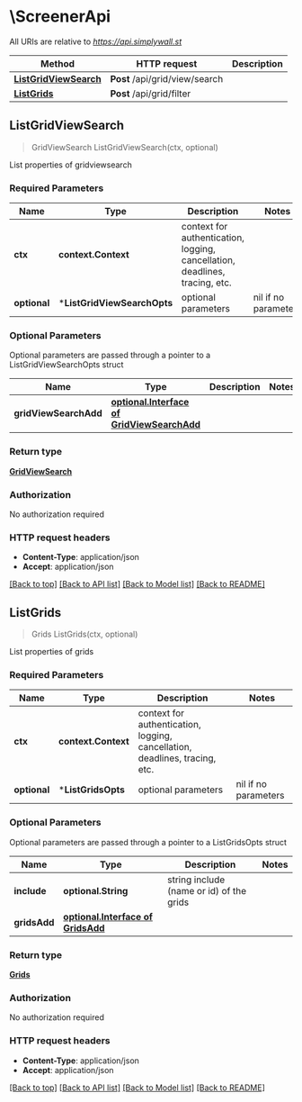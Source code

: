 # \ScreenerApi

All URIs are relative to *https://api.simplywall.st*

Method | HTTP request | Description
------------- | ------------- | -------------
[**ListGridViewSearch**](ScreenerApi.md#ListGridViewSearch) | **Post** /api/grid/view/search | 
[**ListGrids**](ScreenerApi.md#ListGrids) | **Post** /api/grid/filter | 



## ListGridViewSearch

> GridViewSearch ListGridViewSearch(ctx, optional)



List properties of gridviewsearch

### Required Parameters


Name | Type | Description  | Notes
------------- | ------------- | ------------- | -------------
**ctx** | **context.Context** | context for authentication, logging, cancellation, deadlines, tracing, etc.
 **optional** | ***ListGridViewSearchOpts** | optional parameters | nil if no parameters

### Optional Parameters

Optional parameters are passed through a pointer to a ListGridViewSearchOpts struct


Name | Type | Description  | Notes
------------- | ------------- | ------------- | -------------
 **gridViewSearchAdd** | [**optional.Interface of GridViewSearchAdd**](GridViewSearchAdd.md)|  | 

### Return type

[**GridViewSearch**](gridViewSearch.md)

### Authorization

No authorization required

### HTTP request headers

- **Content-Type**: application/json
- **Accept**: application/json

[[Back to top]](#) [[Back to API list]](../README.md#documentation-for-api-endpoints)
[[Back to Model list]](../README.md#documentation-for-models)
[[Back to README]](../README.md)


## ListGrids

> Grids ListGrids(ctx, optional)



List properties of grids

### Required Parameters


Name | Type | Description  | Notes
------------- | ------------- | ------------- | -------------
**ctx** | **context.Context** | context for authentication, logging, cancellation, deadlines, tracing, etc.
 **optional** | ***ListGridsOpts** | optional parameters | nil if no parameters

### Optional Parameters

Optional parameters are passed through a pointer to a ListGridsOpts struct


Name | Type | Description  | Notes
------------- | ------------- | ------------- | -------------
 **include** | **optional.String**| string include (name or id) of the grids | 
 **gridsAdd** | [**optional.Interface of GridsAdd**](GridsAdd.md)|  | 

### Return type

[**Grids**](grids.md)

### Authorization

No authorization required

### HTTP request headers

- **Content-Type**: application/json
- **Accept**: application/json

[[Back to top]](#) [[Back to API list]](../README.md#documentation-for-api-endpoints)
[[Back to Model list]](../README.md#documentation-for-models)
[[Back to README]](../README.md)

